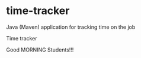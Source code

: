 # time-tracker
Java (Maven) application for tracking time on the job

Time tracker

Good MORNING Students!!!
